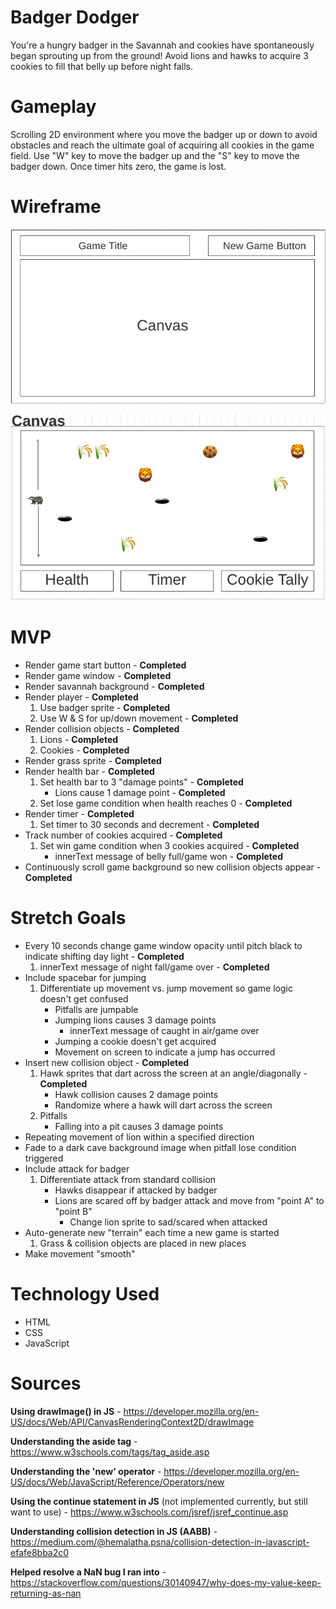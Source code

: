 # Badger Dodger

You're a hungry badger in the Savannah and cookies have spontaneously began sprouting up from the ground! Avoid lions and hawks to acquire 3 cookies to fill that belly up before night falls.

# Gameplay
Scrolling 2D environment where you move the badger up or down to avoid obstacles and reach the ultimate goal of acquiring all cookies in the game field. Use "W" key to move the badger up and the "S" key to move the badger down. Once timer hits zero, the game is lost.

# Wireframe

![High level wireframe](images/wireframe-1.JPG)

![In-game wireframe](images/wireframe-2.JPG)

# MVP
* Render game start button - **Completed**
* Render game window - **Completed**
* Render savannah background - **Completed**
* Render player - **Completed**
    1. Use badger sprite - **Completed**
    2. Use W & S for up/down movement - **Completed**
* Render collision objects - **Completed**
    1. Lions - **Completed**
    2. Cookies - **Completed**
* Render grass sprite - **Completed**
* Render health bar - **Completed**
    1. Set health bar to 3 "damage points" - **Completed**
        * Lions cause 1 damage point - **Completed**
    2. Set lose game condition when health reaches 0 - **Completed**
* Render timer - **Completed**
    1. Set timer to 30 seconds and decrement - **Completed**
* Track number of cookies acquired - **Completed**
    1. Set win game condition when 3 cookies acquired - **Completed**
        * innerText message of belly full/game won - **Completed**
* Continuously scroll game background so new collision objects appear - **Completed**

# Stretch Goals
* Every 10 seconds change game window opacity until pitch black to indicate shifting day light - **Completed**
    1. innerText message of night fall/game over - **Completed**
* Include spacebar for jumping
    1. Differentiate up movement vs. jump movement so game logic doesn't get confused
        * Pitfalls are jumpable
        * Jumping lions causes 3 damage points
            * innerText message of caught in air/game over
        * Jumping a cookie doesn't get acquired
        * Movement on screen to indicate a jump has occurred 
* Insert new collision object  - **Completed**
    1. Hawk sprites that dart across the screen at an angle/diagonally  - **Completed**
        * Hawk collision causes 2 damage points
        * Randomize where a hawk will dart across the screen
    2. Pitfalls
        * Falling into a pit causes 3 damage points
* Repeating movement of lion within a specified direction
* Fade to a dark cave background image when pitfall lose condition triggered
* Include attack for badger
    1. Differentiate attack from standard collision
        * Hawks disappear if attacked by badger
        * Lions are scared off by badger attack and move from "point A" to "point B"
            * Change lion sprite to sad/scared when attacked
* Auto-generate new "terrain" each time a new game is started
    1. Grass & collision objects are placed in new places
* Make movement "smooth"


# Technology Used
* HTML
* CSS
* JavaScript

# Sources
**Using drawImage() in JS** - https://developer.mozilla.org/en-US/docs/Web/API/CanvasRenderingContext2D/drawImage

**Understanding the aside tag** - https://www.w3schools.com/tags/tag_aside.asp

**Understanding the 'new' operator** - https://developer.mozilla.org/en-US/docs/Web/JavaScript/Reference/Operators/new

**Using the continue statement in JS** (not implemented currently, but still want to use) - https://www.w3schools.com/jsref/jsref_continue.asp

**Understanding collision detection in JS (AABB)** - https://medium.com/@hemalatha.psna/collision-detection-in-javascript-efafe8bba2c0

**Helped resolve a NaN bug I ran into** - https://stackoverflow.com/questions/30140947/why-does-my-value-keep-returning-as-nan

